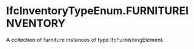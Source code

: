 IfcInventoryTypeEnum.FURNITUREINVENTORY
=======================================
A collection of furniture instances of type IfcFurnishingElement.


